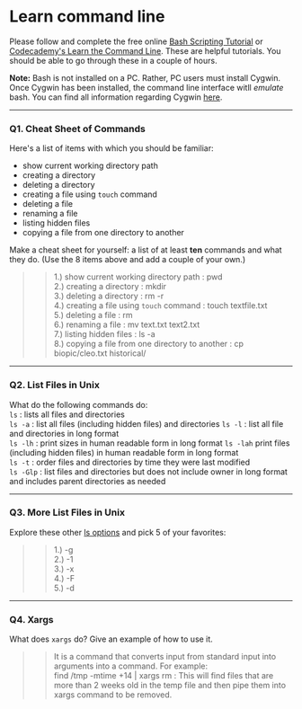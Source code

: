 # Learn command line

Please follow and complete the free online [Bash Scripting Tutorial](https://ryanstutorials.net/bash-scripting-tutorial/) or [Codecademy's Learn the Command Line](https://www.codecademy.com/learn/learn-the-command-line). These are helpful tutorials. You should be able to go through these in a couple of hours.

**Note:** Bash is not installed on a PC. Rather, PC users must install Cygwin. Once Cygwin has been installed, the command line interface witll _emulate_ bash. You can find all information regarding Cygwin [here](https://www.cygwin.com/).

---

### Q1.  Cheat Sheet of Commands  

Here's a list of items with which you should be familiar:  
* show current working directory path
* creating a directory
* deleting a directory
* creating a file using `touch` command
* deleting a file
* renaming a file
* listing hidden files
* copying a file from one directory to another

Make a cheat sheet for yourself: a list of at least **ten** commands and what they do.  (Use the 8 items above and add a couple of your own.)  

> > 1.) show current working directory path : pwd  
    2.) creating a directory : mkdir  
    3.) deleting a directory : rm -r  
    4.) creating a file using `touch` command : touch textfile.txt  
    5.) deleting a file : rm  
    6.) renaming a file : mv text.txt text2.txt  
    7.) listing hidden files : ls -a   
    8.) copying a file from one directory to another : cp biopic/cleo.txt historical/  

---

### Q2.  List Files in Unix   

What do the following commands do:  
`ls`  : lists all files and directories  
`ls -a`  : list all files (including hidden files) and directories
`ls -l`  : list all file and directories in long format  
`ls -lh` :  print sizes in human readable form in long format 
`ls -lah`  print files (including hidden files) in human readable form in long format  
`ls -t`  : order files and directories by time they were last modified  
`ls -Glp`  : list files and directories but does not include owner in long format and includes parent directories as needed



---

### Q3.  More List Files in Unix  

Explore these other [ls options](http://www.techonthenet.com/unix/basic/ls.php) and pick 5 of your favorites:

> > 1.) -g  
    2.) -1  
    3.) -x  
    4.) -F  
    5.) -d  

---

### Q4.  Xargs   

What does `xargs` do? Give an example of how to use it.

> > It is a command that converts input from standard input into arguments into a command. For example:  
  find /tmp -mtime +14 | xargs rm : This will find files that are more than 2 weeks old in the temp file and then pipe them into xargs       command to be removed.

 

